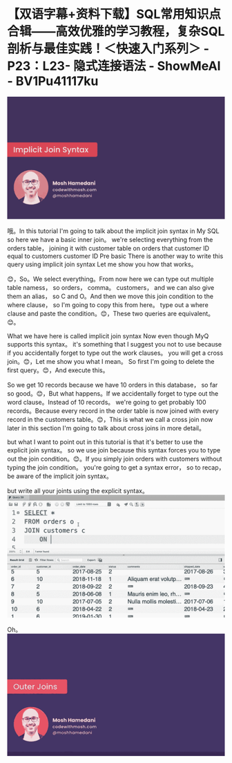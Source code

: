# 【双语字幕+资料下载】SQL常用知识点合辑——高效优雅的学习教程，复杂SQL剖析与最佳实践！＜快速入门系列＞ - P23：L23- 隐式连接语法 - ShowMeAI - BV1Pu41117ku

![](img/4d9f191509a55befdef300f52a59de0e_0.png)

哦。In this tutorial I'm going to talk about the implicit join syntax in My SQL so here we have a basic inner join。 we're selecting everything from the orders table， joining it with customer table on orders that customer ID equal to customers customer ID Pre basic There is another way to write this query using implicit join syntax Let me show you how that works。

😊，So。We select everything。From now here we can type out multiple table namess， so orders， comma。 customers， and we can also give them an alias， so C and O。And then we move this join condition to the where clause， so I'm going to copy this from here。 type out a where clause and paste the condition。😊，These two queries are equivalent。😊。

What we have here is called implicit join syntax Now even though MyQ supports this syntax。 it's something that I suggest you not to use because if you accidentally forget to type out the work clauses。 you will get a cross join。😊，Let me show you what I mean。 So first I'm going to delete the first query。😊，And execute this。

So we get 10 records because we have 10 orders in this database， so far so good。😊，But what happens。If we accidentally forget to type out the word clause。Instead of 10 records。 we're going to get probably 100 records。Because every record in the order table is now joined with every record in the customers table。😊，This is what we call a cross join now later in this section I'm going to talk about cross joins in more detail。

 but what I want to point out in this tutorial is that it's better to use the explicit join syntax。 so we use join because this syntax forces you to type out the join condition。😊。If you simply join orders with customers without typing the join condition。 you're going to get a syntax error， so to recap， be aware of the implicit join syntax。

 but write all your joints using the explicit syntax。![](img/4d9f191509a55befdef300f52a59de0e_2.png)

Oh。![](img/4d9f191509a55befdef300f52a59de0e_4.png)